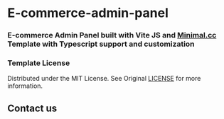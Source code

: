# E-commerce-admin-panel
### E-commerce Admin Panel built with Vite JS and [Minimal.cc](https://github.com/minimal-ui-kit/minimal.free) Template with Typescript support and customization

### Template License

Distributed under the MIT License. See Original [LICENSE](https://github.com/minimal-ui-kit/minimal.free/blob/main/LICENSE.md) for more information.

## Contact us
